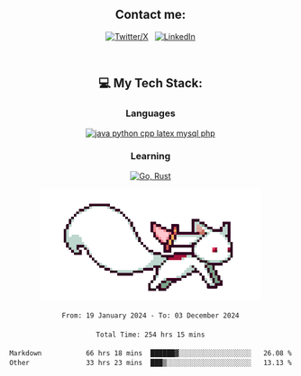 

<div align="center">

## Contact me:

[![Twitter/X](https://skillicons.dev/icons?i=twitter)](https://twitter.com/erikskopp) &nbsp;
[![LinkedIn](https://skillicons.dev/icons?i=linkedin)](www.linkedin.com/in/erik-skopp) 

<div align="center">
<br>

## 💻 My Tech Stack:

### Languages

[![java python cpp latex mysql php](https://skillicons.dev/icons?i=java,python,cpp,latex,mysql,php)](https://skillicons.dev)

### Learning

[![Go, Rust](https://skillicons.dev/icons?i=go,rust)](https://skillicons.dev)

<center>

<img src="kyubey.gif" alt="Alt-Text" title="" >

</center>


<!--START_SECTION:waka-->

```txt
From: 19 January 2024 - To: 03 December 2024

Total Time: 254 hrs 15 mins

Markdown           66 hrs 18 mins  ██████▓░░░░░░░░░░░░░░░░░░   26.08 %
Other              33 hrs 23 mins  ███▒░░░░░░░░░░░░░░░░░░░░░   13.13 %
```

<!--END_SECTION:waka-->
